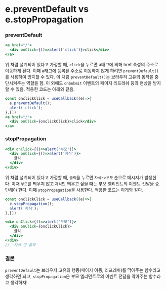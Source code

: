 # e.preventDefault vs e.stopPropagation

### preventDefault
```jsx
<a href="/">
  <div onClick={()=>alert('click')}>click</div>
</a>
```
위 처럼 설계되어 있다고 가정할 때, `click`을 누르면 a태그에 의해 href 속성의 주소로 이동하게 된다. 이때 a태그에 등록된 주소로 이동하지 않게 하려면 `preventDefault()`를 사용하여 방지할 수 있다. 이 처럼 `preventDefault()`는 브라우저 고유의 동작을 중단시켜주는 역할을 함. 이 외에도 `onSubmit` 이벤트의 페이지 리프레쉬 등의 현상을 방지할 수 있음. 적용한 코드는 아래와 같음.
```jsx
const onclickClick = useCallback((e)=>{
  e.preventDefault();
  alert('click');
},[])
<a href="/">
  <div onClick={onclickClick}>click</div>
</a>
```

### stopPropagation
```jsx
<div onClick={()=>alert('부모')}>
  <div onClick={()=>alert('자식')}>
    클릭
  </div>
</div>
```
위 처럼 설계되어 있다고 가정할 때, `클릭`을 누르면 `자식`->`부모` 순으로 메시지가 발생한다. 이때 `부모`를 띄우지 않고 `자식`만 띄우고 싶을 때는 부모 엘리먼트의 이벤트 전달을 중단해야 한다. 이때 `stopPropagation`을 사용한다. 적용한 코드는 아래와 같다.
```jsx
const onclickClick = useCallback((e)=>{
  e.stopPropagation();
  alert('자식');
},[])

<div onClick={()=>alert('부모')}>
  <div onClick={onclickClick}>
    클릭
  </div>
</div>
// '자식'만 출력
```

### 결론
`preventDefault`는 브라우저 고유의 행동(페이지 이동, 리프레쉬)를 막아주는 함수라고 생각하면 되고, `stopPropagation`은 부모 엘리먼트로의 이벤트 전달을 막아주는 함수라고 생각하자!
